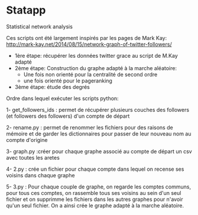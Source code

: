 # Statapp
Statistical network analysis

Ces scripts ont été largement inspirés par les pages de Mark Kay: http://mark-kay.net/2014/08/15/network-graph-of-twitter-followers/

* 1ère étape: récupérer les données twitter grace au script de M.Kay adapté
* 2ème étape: Construction du graphe adapté à la marche aléatoire:
  + Une fois non orienté pour la centralité de second ordre
  + une fois orienté pour le pageranking
* 3ème étape: étude des degrés 


Ordre dans lequel exécuter les scripts python:

1- get_followers_ids : permet de récupérer plusieurs couches des followers (et followers des followers) d'un compte de départ

2- rename.py : permet de renommer les fichiers pour des raisons de mémoire et de garder les dictionnaires pour passer de leur nouveau nom
              au compte d'origine
              
3- graph.py  :créer pour chaque graphe associé au compte de départ un csv avec toutes les aretes 

4- 2.py : crée un fichier pour chaque compte dans lequel on recense ses voisins dans chaque graphe

5- 3.py : Pour chaque couple de graphe, on regarde les comptes communs, pour tous ces comptes, on rassemble tous ses voisins au sein d'un seul fichier et on supprimme les fichiers dans les autres graphes pour n'avoir qu'un seul fichier. On a ainsi crée le graphe adapté à la marche aléatoire. 
  
